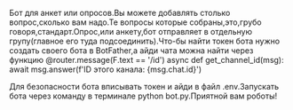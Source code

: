 Бот для анкет или опросов.Вы можете добавлять столько вопрос,сколько вам надо.Те вопросы которые собраны,это,грубо говоря,стандарт.Опрос,или анкету,бот отправляет в отдельную групу(главное его туда подсоединить).Что-бы найти токен бота нужно создать своего бота в BotFather,а айди чата можна найти через функцию 
@router.message(F.text == '/id') 
async def get_channel_id(msg): 
  await msg.answer(f'ID этого канала: {msg.chat.id}') 

Для безопасности бота вписывать токен и айди в файл .env.Запускать бота через команду в терминале python bot.py.Приятной вам роботы!
